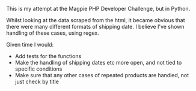 This is my attempt at the Magpie PHP Developer Challenge, but in Python.

Whilst looking at the data scraped from the html, it became obvious that there were many different formats of shipping date. I believe I've shown handling of these cases, using regex.

Given time I would:

* Add tests for the functions
* Make the handling of shipping dates etc more open, and not tied to specific conditions
* Make sure that any other cases of repeated products are handled, not just check by title

